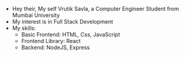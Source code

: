 - Hey their, My self Vrutik Savla, a Computer Engineer Student from Mumbai University
- My interest is in Full Stack Development
- My skills:
  - Basic Frontend: HTML, Css, JavaScript
  - Frontend Library: React
  - Backend: NodeJS, Express

<!--
**vrutik-savla/vrutik-savla** is a ✨ _special_ ✨ repository because its `README.md` (this file) appears on your GitHub profile.

Here are some ideas to get you started:

- 🔭 I’m currently working on ...
- 🌱 I’m currently learning ...
- 👯 I’m looking to collaborate on ...
- 🤔 I’m looking for help with ...
- 💬 Ask me about ...
- 📫 How to reach me: ...
- 😄 Pronouns: ...
- ⚡ Fun fact: ...
👋 Hi, I’m @OmGori-25
👀 I’m interested in AI-ML and Data Science
🌱 I’m currently learning SQL , Python and its libraries (Pandas , Matplotlib , Numpy) , C , Java , Tableau , Data Structures in C
💞️ I’m looking to collaborate on projects related to SQL and Python
📫 How to reach me -> om.gori16196@gmail.com
-->
